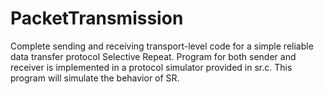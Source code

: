 # PacketTransmission
 Complete sending and receiving transport-level code for a simple reliable data transfer protocol Selective Repeat. Program for both sender and receiver is implemented in a protocol simulator provided in sr.c. This program will simulate the behavior of SR.
